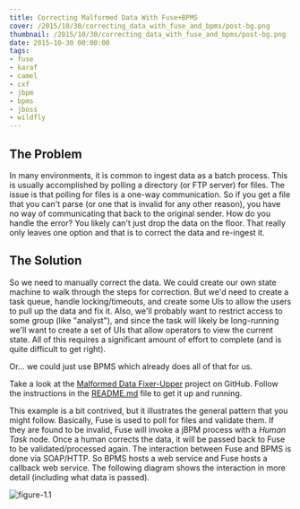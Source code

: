 ```yaml
---
title: Correcting Malformed Data With Fuse+BPMS
cover: /2015/10/30/correcting_data_with_fuse_and_bpms/post-bg.png
thumbnail: /2015/10/30/correcting_data_with_fuse_and_bpms/post-bg.png
date: 2015-10-30 00:00:00
tags:
- fuse
- karaf
- camel
- cxf
- jbpm
- bpms
- jboss
- wildfly
---
```


## The Problem

In many environments, it is common to ingest data as a batch process. This is usually accomplished by polling a directory (or FTP server) for files. The issue is that polling for files is a one-way communication. So if you get a file that you can't parse (or one that is invalid for any other reason), you have no way of communicating that back to the original sender. How do you handle the error? You likely can't just drop the data on the floor. That really only leaves one option and that is to correct the data and re-ingest it.
<!-- more -->

## The Solution

So we need to manually correct the data. We could create our own state machine to walk through the steps for correction. But we'd need to create a task queue, handle locking/timeouts, and create some UIs to allow the users to pull up the data and fix it. Also, we'll probably want to restrict access to some group (like "analyst"), and since the task will likely be long-running we'll want to create a set of UIs that allow operators to view the current state. All of this requires a significant amount of effort to complete (and is quite difficult to get right).

Or... we could just use BPMS which already does all of that for us.

Take a look at the [Malformed Data Fixer-Upper](https://github.com/joshdreagan/mdfu) project on GitHub. Follow the instructions in the [README.md](https://github.com/joshdreagan/mdfu/blob/master/README.md) file to get it up and running.

This example is a bit contrived, but it illustrates the general pattern that you might follow. Basically, Fuse is used to poll for files and validate them. If they are found to be invalid, Fuse will invoke a jBPM process with a _Human Task_ node. Once a human corrects the data, it will be passed back to Fuse to be validated/processed again. The interaction between Fuse and BPMS is done via SOAP/HTTP. So BPMS hosts a web service and Fuse hosts a callback web service. The following diagram shows the interaction in more detail (including what data is passed).

![figure-1.1](async.png)
